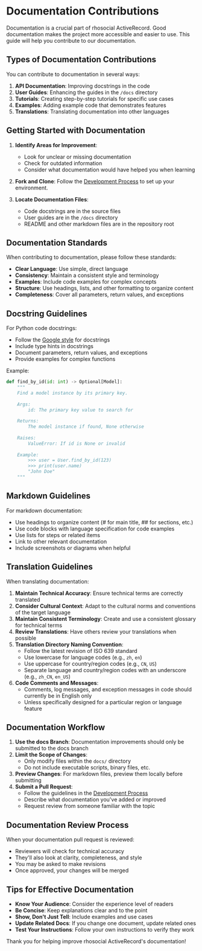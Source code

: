 # Documentation Contributions

Documentation is a crucial part of rhosocial ActiveRecord. Good documentation makes the project more accessible and easier to use. This guide will help you contribute to our documentation.

## Types of Documentation Contributions

You can contribute to documentation in several ways:

1. **API Documentation**: Improving docstrings in the code
2. **User Guides**: Enhancing the guides in the `/docs` directory
3. **Tutorials**: Creating step-by-step tutorials for specific use cases
4. **Examples**: Adding example code that demonstrates features
5. **Translations**: Translating documentation into other languages

## Getting Started with Documentation

1. **Identify Areas for Improvement**:
   - Look for unclear or missing documentation
   - Check for outdated information
   - Consider what documentation would have helped you when learning

2. **Fork and Clone**: Follow the [Development Process](development_process.md) to set up your environment.

3. **Locate Documentation Files**:
   - Code docstrings are in the source files
   - User guides are in the `/docs` directory
   - README and other markdown files are in the repository root

## Documentation Standards

When contributing to documentation, please follow these standards:

- **Clear Language**: Use simple, direct language
- **Consistency**: Maintain a consistent style and terminology
- **Examples**: Include code examples for complex concepts
- **Structure**: Use headings, lists, and other formatting to organize content
- **Completeness**: Cover all parameters, return values, and exceptions

## Docstring Guidelines

For Python code docstrings:

- Follow the [Google style](https://google.github.io/styleguide/pyguide.html#38-comments-and-docstrings) for docstrings
- Include type hints in docstrings
- Document parameters, return values, and exceptions
- Provide examples for complex functions

Example:
```python
def find_by_id(id: int) -> Optional[Model]:
    """
    Find a model instance by its primary key.
    
    Args:
        id: The primary key value to search for
        
    Returns:
        The model instance if found, None otherwise
        
    Raises:
        ValueError: If id is None or invalid
        
    Example:
        >>> user = User.find_by_id(123)
        >>> print(user.name)
        "John Doe"
    """
```

## Markdown Guidelines

For markdown documentation:

- Use headings to organize content (# for main title, ## for sections, etc.)
- Use code blocks with language specification for code examples
- Use lists for steps or related items
- Link to other relevant documentation
- Include screenshots or diagrams when helpful

## Translation Guidelines

When translating documentation:

1. **Maintain Technical Accuracy**: Ensure technical terms are correctly translated
2. **Consider Cultural Context**: Adapt to the cultural norms and conventions of the target language
3. **Maintain Consistent Terminology**: Create and use a consistent glossary for technical terms
4. **Review Translations**: Have others review your translations when possible
5. **Translation Directory Naming Convention**:
   - Follow the latest revision of ISO 639 standard
   - Use lowercase for language codes (e.g., `zh`, `en`)
   - Use uppercase for country/region codes (e.g., `CN`, `US`)
   - Separate language and country/region codes with an underscore (e.g., `zh_CN`, `en_US`)
6. **Code Comments and Messages**:
   - Comments, log messages, and exception messages in code should currently be in English only
   - Unless specifically designed for a particular region or language feature

## Documentation Workflow

1. **Use the docs Branch**: Documentation improvements should only be submitted to the docs branch
2. **Limit the Scope of Changes**:
   - Only modify files within the `docs/` directory
   - Do not include executable scripts, binary files, etc.
3. **Preview Changes**: For markdown files, preview them locally before submitting
4. **Submit a Pull Request**:
   - Follow the guidelines in the [Development Process](development_process.md)
   - Describe what documentation you've added or improved
   - Request review from someone familiar with the topic

## Documentation Review Process

When your documentation pull request is reviewed:

- Reviewers will check for technical accuracy
- They'll also look at clarity, completeness, and style
- You may be asked to make revisions
- Once approved, your changes will be merged

## Tips for Effective Documentation

- **Know Your Audience**: Consider the experience level of readers
- **Be Concise**: Keep explanations clear and to the point
- **Show, Don't Just Tell**: Include examples and use cases
- **Update Related Docs**: If you change one document, update related ones
- **Test Your Instructions**: Follow your own instructions to verify they work

Thank you for helping improve rhosocial ActiveRecord's documentation!